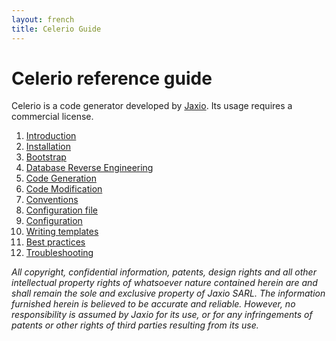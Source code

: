 ```yaml
---
layout: french
title: Celerio Guide 
---
```


Celerio reference guide
=======================

Celerio is a code generator developed by [Jaxio](http://www.jaxio.com).
Its usage requires a commercial license.

1. [Introduction](introduction.html)
2. [Installation](installation.html)
3. [Bootstrap](bootstrap.html)
4. [Database Reverse Engineering](extraction.html)
5. [Code Generation](generation.html)
6. [Code Modification](modification.html)
7. [Conventions](convention.html)
8. [Configuration file](configuration-file.html)
9. [Configuration](configuration.html)
10. [Writing templates](templates.html)
11. [Best practices](best-practices.html)
12. [Troubleshooting](troubleshooting.html)

*All copyright, confidential information, patents, design rights and all other 
intellectual property rights of whatsoever nature contained herein are and 
shall remain the sole and exclusive property of Jaxio SARL. The information 
furnished herein is believed to be accurate and reliable. However, no 
responsibility is assumed by Jaxio for its use, or for any infringements 
of patents or other rights of third parties resulting from its use.*


